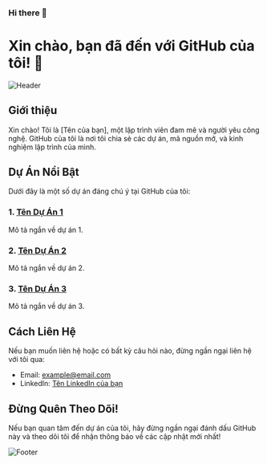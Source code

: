 ### Hi there 👋

# Xin chào, bạn đã đến với GitHub của tôi! 👋

![Header](https://source.unsplash.com/random/1200x400 "Header")

## Giới thiệu

Xin chào! Tôi là [Tên của bạn], một lập trình viên đam mê và người yêu công nghệ. GitHub của tôi là nơi tôi chia sẻ các dự án, mã nguồn mở, và kinh nghiệm lập trình của mình.

## Dự Án Nổi Bật

Dưới đây là một số dự án đáng chú ý tại GitHub của tôi:

### 1. [Tên Dự Án 1](link_dự_án_1)

Mô tả ngắn về dự án 1. 

### 2. [Tên Dự Án 2](link_dự_án_2)

Mô tả ngắn về dự án 2.

### 3. [Tên Dự Án 3](link_dự_án_3)

Mô tả ngắn về dự án 3.

## Cách Liên Hệ

Nếu bạn muốn liên hệ hoặc có bất kỳ câu hỏi nào, đừng ngần ngại liên hệ với tôi qua:

- Email: example@email.com
- LinkedIn: [Tên LinkedIn của bạn](link_LinedIn)

## Đừng Quên Theo Dõi!

Nếu bạn quan tâm đến dự án của tôi, hãy đừng ngần ngại đánh dấu GitHub này và theo dõi tôi để nhận thông báo về các cập nhật mới nhất!

![Footer](https://source.unsplash.com/random/1200x200 "Footer")

<!--
**Minurte1/Minurte1** is a ✨ _special_ ✨ repository because its `README.md` (this file) appears on your GitHub profile.

Here are some ideas to get you started:

- 🔭 I’m currently working on ...
- 🌱 I’m currently learning ...
- 👯 I’m looking to collaborate on ...
- 🤔 I’m looking for help with ...
- 💬 Ask me about ...
- 📫 How to reach me: ...
- 😄 Pronouns: ...
- ⚡ Fun fact: ...
-->
